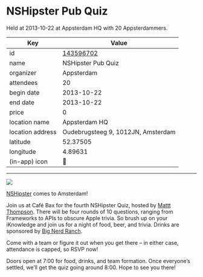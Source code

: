 # NSHipster Pub Quiz
Held at 2013-10-22 at Appsterdam HQ with 20 Appsterdammers.
        
|Key|Value
|---|---|
|id|[143596702](https://www.meetup.com/appsterdam/events/143596702/)|
|name|NSHipster Pub Quiz|
|organizer|Appsterdam|
|attendees|20|
|begin date|2013-10-22|
|end date|2013-10-22|
|price|0|
|location name|Appsterdam HQ|
|location address|Oudebrugsteeg 9, 1012JN, Amsterdam|
|latitude|52.37505|
|longitude|4.89631|
|(in-app) icon|🧐|

---

<img src="http://photos1.meetupstatic.com/photos/event/d/7/8/4/600_290155172.jpeg" />

[NSHipster](http://nshipster.com) comes to Amsterdam!

Join us at Café Bax for the fourth NSHipster Quiz, hosted by [Mattt Thompson](http://twitter.com/mattt). There will be four rounds of 10 questions, ranging from Frameworks to APIs to obscure Apple trivia. So brush up on your iKnowledge and join us for a night of food, beer, and trivia. Drinks are sponsored by [Big Nerd Ranch](http://bignerdranch.com).

Come with a team or figure it out when you get there – in either case, attendance is capped, so RSVP now!

Doors open at 7:00 for food, drinks, and team formation. Once everyone’s settled, we’ll get the quiz going around 8:00. Hope to see you there!


